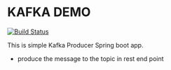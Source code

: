 # KAFKA DEMO
[![Build Status](https://travis-ci.org/joemccann/dillinger.svg?branch=master)](https://travis-ci.org/joemccann/dillinger)

This is simple Kafka Producer Spring boot app.

  - produce the message to the topic in rest end point



     